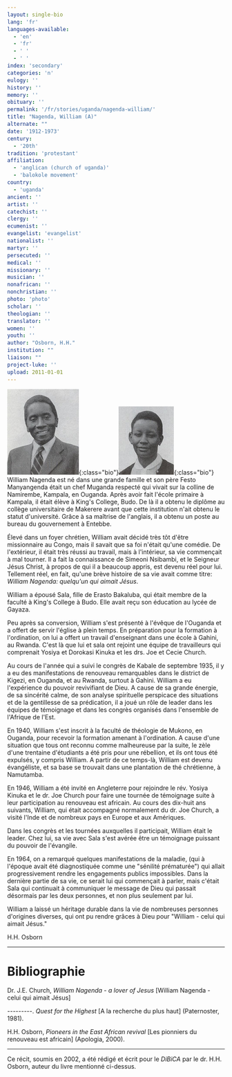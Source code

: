 ```yaml
---
layout: single-bio
lang: 'fr'
languages-available:
  - 'en'
  - 'fr'
  - ' '
  - ' '
index: 'secondary'
categories: 'n'
eulogy: ''
history: ''
memory: ''
obituary: ''
permalink: '/fr/stories/uganda/nagenda-william/'
title: "Nagenda, William (A)"
alternate: ""
date: '1912-1973'
century:
  - '20th'
tradition: 'protestant'
affiliation:
  - 'anglican (church of uganda)'
  - 'balokole movement'
country:
  - 'uganda'
ancient: ''
artist: ''
catechist: ''
clergy: ''
ecumenist: ''
evangelist: 'evangelist'
nationalist: ''
martyr: ''
persecuted: ''
medical: ''
missionary: ''
musician: ''
nonafrican: ''
nonchristian: ''
photo: 'photo'
scholar: ''
theologian: ''
translator: ''
women: ''
youth: ''
author: "Osborn, H.H."
institution: ""
liaison: ""
project-luke: ''
upload: 2011-01-01
---
```


![image](/images/bio-pics/uganda/nagenda-william/nagenda_will.jpg){:class="bio"}![image](/images/bio-pics/uganda/nagenda-william/nagenda_sala.jpg){:class="bio"} William Nagenda est né dans une grande famille et son père Festo Manyangenda était un chef Muganda respecté qui vivait sur la colline de Namirembe, Kampala, en Ouganda. Après avoir fait l'école primaire à Kampala, il était élève à King's College, Budo. De là il a obtenu le diplôme au collège universitaire de Makerere avant que cette institution n'ait obtenu le statut d'université. Grâce à sa maîtrise de l'anglais, il a obtenu un poste au bureau du gouvernement à Entebbe.

Élevé dans un foyer chrétien, William avait décidé très tôt d'être missionnaire au Congo, mais il savait que sa foi n'était qu'une comédie. De l'extérieur, il était très réussi au travail, mais à l'intérieur, sa vie commençait à mal tourner. Il a fait la connaissance de Simeoni Nsibambi, et le Seigneur Jésus Christ, à propos de qui il a beaucoup appris, est devenu réel pour lui. Tellement réel, en fait, qu'une brève histoire de sa vie avait comme titre: *William Nagenda: quelqu'un qui aimait Jésus*.

William a épousé Sala, fille de Erasto Bakaluba, qui était membre de la faculté à King's College à Budo. Elle avait reçu son éducation au lycée de Gayaza.

Peu après sa conversion, William s'est présenté à l'évêque de l'Ouganda et a offert de servir l'église à plein temps. En préparation pour la formation à l'ordination, on lui a offert un travail d'enseignant dans une école à Gahini, au Rwanda. C'est là que lui et sala ont rejoint une équipe de travailleurs qui comprenait Yosiya et Dorokasi Kinuka et les drs. Joe et Cecie Church.

Au cours de l'année qui a suivi le congrès de Kabale de septembre 1935, il y a eu des manifestations de renouveau remarquables dans le district de Kigezi, en Ouganda, et au Rwanda, surtout à Gahini. William a eu l'expérience du pouvoir revivifiant de Dieu. A cause de sa grande énergie, de sa sincérité calme, de son analyse spirituelle perspicace des situations et de la gentillesse de sa prédication, il a joué un rôle de leader dans les équipes de témoignage et dans les congrès organisés dans l'ensemble de l'Afrique de l'Est.

En 1940, William s'est inscrit à la faculté de théologie de Mukono, en Ouganda, pour recevoir la formation amenant à l'ordination. A cause d'une situation que tous ont reconnu comme malheureuse par la suite, le zèle d'une trentaine d'étudiants a été pris pour une rébellion, et ils ont tous été expulsés, y compris William. A partir de ce temps-là, William est devenu évangéliste, et sa base se trouvait dans une plantation de thé chrétienne, à Namutamba.

En 1946, William a été invité en Angleterre pour rejoindre le rév. Yosiya Kinuka et le dr. Joe Church pour faire une tournée de témoignage suite à leur participation au renouveau est africain. Au cours des dix-huit ans suivants, William, qui était accompagné normalement du dr. Joe Church, a visité l'Inde et de nombreux pays en Europe et aux Amériques.

Dans les congrès et les tournées auxquelles il participait, William était le leader. Chez lui, sa vie avec Sala s'est avérée être un témoignage puissant du pouvoir de l'évangile.

En 1964, on a remarqué quelques manifestations de la maladie, (qui à l'époque avait été diagnostiquée comme une "sénilité prématurée") qui allait progressivement rendre les engagements publics impossibles. Dans la dernière partie de sa vie, ce serait lui qui commençait à parler, mais c'était Sala qui continuait à communiquer le message de Dieu qui passait désormais par les deux personnes, et non plus seulement par lui.

William a laissé un héritage durable dans la vie de nombreuses personnes d'origines diverses, qui ont pu rendre grâces à Dieu pour "William - celui qui aimait Jésus."

H.H. Osborn

---

# Bibliographie

Dr. J.E. Church, *William Nagenda - a lover of Jesus* [William Nagenda - celui qui aimait Jésus]

---------. *Quest for the Highest* [A la recherche du plus haut] (Paternoster, 1981).

H.H. Osborn, *Pioneers in the East African revival* [Les pionniers du renouveau est africain] (Apologia, 2000).

---

Ce récit, soumis en 2002, a été rédigé et écrit pour le *DiBiCA* par le dr. H.H. Osborn, auteur du livre mentionné ci-dessus.
